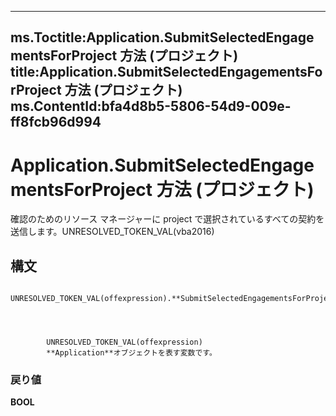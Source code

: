 

---
ms.Toctitle:Application.SubmitSelectedEngagementsForProject 方法 (プロジェクト)
title:Application.SubmitSelectedEngagementsForProject 方法 (プロジェクト)
ms.ContentId:bfa4d8b5-5806-54d9-009e-ff8fcb96d994
---
# Application.SubmitSelectedEngagementsForProject 方法 (プロジェクト)




確認のためのリソース マネージャーに project で選択されているすべての契約を送信します。UNRESOLVED_TOKEN_VAL(vba2016)

## 構文

            UNRESOLVED_TOKEN_VAL(offexpression).**SubmitSelectedEngagementsForProject**




            UNRESOLVED_TOKEN_VAL(offexpression)
            **Application**オブジェクトを表す変数です。

### 戻り値
**BOOL**






